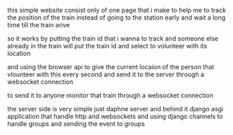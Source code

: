 this simple website consist only of one page that 
i make to help me to track the position of the train instead of going to the station early and wait a long time till the train arive 

so it works by putting the train id that i wanna to track and someone else already in the train will put the train id and select to volunteer with its location

and using the browser api to give the current locaion of  the person that vlounteer with this every second and send it to the server through a websocket connection 

to send it to anyone monitor that train through a websocket connection 


the server side is very simple just daphne server and behind it django asgi application that handle http and websockets and using django channels to handle groups and sending the event to groups 
